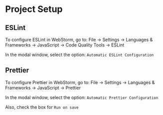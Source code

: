 # Project Setup

## ESLint
To configure ESLint in WebStorm, go to: File -> Settings -> Languages & Frameworks -> JavaScript -> Code Quality Tools -> ESLint

In the modal window, select the option: `Automatic ESLint Configuration`

## Prettier
To configure Prettier in WebStorm, go to: File -> Settings -> Languages & Frameworks -> JavaScript -> Prettier

In the modal window, select the option: `Automatic Prettier Configuration`

Also, check the box for `Run on save`